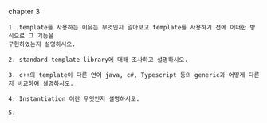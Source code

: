 chapter 3

```
1. template를 사용하는 이유는 무엇인지 알아보고 template를 사용하기 전에 어떠한 방식으로 그 기능을
구현하였는지 설명하시오.
```

```
2. standard template library에 대해 조사하고 설명하시오.
```

```
3. c++의 template이 다른 언어 java, c#, Typescript 등의 generic과 어떻게 다른지 비교하여 설명하시오.
```

```
4. Instantiation 이란 무엇인지 설명하시오.
```

```
5. 
```

